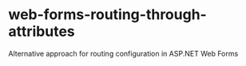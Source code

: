 web-forms-routing-through-attributes
====================================

Alternative approach for routing configuration in ASP.NET Web Forms